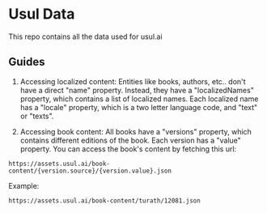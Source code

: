 # Usul Data

This repo contains all the data used for usul.ai

## Guides

1. Accessing localized content:
   Entities like books, authors, etc.. don't have a direct "name" property. Instead, they have a "localizedNames" property, which contains a list of localized names.
   Each localized name has a "locale" property, which is a two letter language code, and "text" or "texts".

2. Accessing book content:
   All books have a "versions" property, which contains different editions of the book. Each version has a "value" property. You can access the book's content by fetching this url:

```
https://assets.usul.ai/book-content/{version.source}/{version.value}.json
```

Example:

```
https://assets.usul.ai/book-content/turath/12081.json
```
